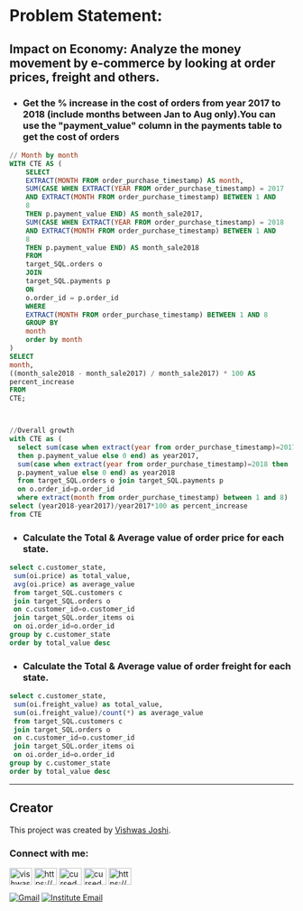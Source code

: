 
# Problem Statement:
## Impact on Economy: Analyze the money movement by e-commerce by looking at order prices, freight and others.
- ### Get the % increase in the cost of orders from year 2017 to 2018 (include months between Jan to Aug only).You can use the "payment_value" column in the payments table to get the cost of orders
```sql
// Month by month
WITH CTE AS (
    SELECT
    EXTRACT(MONTH FROM order_purchase_timestamp) AS month,
    SUM(CASE WHEN EXTRACT(YEAR FROM order_purchase_timestamp) = 2017
    AND EXTRACT(MONTH FROM order_purchase_timestamp) BETWEEN 1 AND
    8
    THEN p.payment_value END) AS month_sale2017,
    SUM(CASE WHEN EXTRACT(YEAR FROM order_purchase_timestamp) = 2018
    AND EXTRACT(MONTH FROM order_purchase_timestamp) BETWEEN 1 AND
    8
    THEN p.payment_value END) AS month_sale2018
    FROM
    target_SQL.orders o
    JOIN
    target_SQL.payments p
    ON
    o.order_id = p.order_id
    WHERE
    EXTRACT(MONTH FROM order_purchase_timestamp) BETWEEN 1 AND 8
    GROUP BY
    month
    order by month
)
SELECT
month,
((month_sale2018 - month_sale2017) / month_sale2017) * 100 AS
percent_increase
FROM
CTE;



//Overall growth
with CTE as (
  select sum(case when extract(year from order_purchase_timestamp)=2017
  then p.payment_value else 0 end) as year2017,
  sum(case when extract(year from order_purchase_timestamp)=2018 then
  p.payment_value else 0 end) as year2018
  from target_SQL.orders o join target_SQL.payments p
  on o.order_id=p.order_id
  where extract(month from order_purchase_timestamp) between 1 and 8)
select (year2018-year2017)/year2017*100 as percent_increase
from CTE

```

- ### Calculate the Total & Average value of order price for each state.

 ```sql
select c.customer_state,
  sum(oi.price) as total_value,
  avg(oi.price) as average_value
  from target_SQL.customers c
  join target_SQL.orders o
  on c.customer_id=o.customer_id
  join target_SQL.order_items oi
  on oi.order_id=o.order_id
 group by c.customer_state
 order by total_value desc
```

- ### Calculate the Total & Average value of order freight for each state.

 ```sql
 select c.customer_state,
  sum(oi.freight_value) as total_value,
  sum(oi.freight_value)/count(*) as average_value
  from target_SQL.customers c
  join target_SQL.orders o
  on c.customer_id=o.customer_id
  join target_SQL.order_items oi
  on oi.order_id=o.order_id
group by c.customer_state
order by total_value desc

```


  

---
## Creator

This project was created by [Vishwas Joshi](https://github.com/vishwasjoshi2019).



<h3 align="left">Connect with me:</h3>
<p align="left">
<a href="https://twitter.com/vishwas79116150" target="blank"><img align="center" src="https://raw.githubusercontent.com/rahuldkjain/github-profile-readme-generator/master/src/images/icons/Social/twitter.svg" alt="vishwas79116150" height="30" width="40" /></a>
<a href="https://linkedin.com/in/https://www.linkedin.com/in/vishwasjoshi2019/" target="blank"><img align="center" src="https://raw.githubusercontent.com/rahuldkjain/github-profile-readme-generator/master/src/images/icons/Social/linked-in-alt.svg" alt="https://www.linkedin.com/in/vishwasjoshi2019/" height="30" width="40" /></a>
<a href="https://instagram.com/cursed_geek" target="blank"><img align="center" src="https://raw.githubusercontent.com/rahuldkjain/github-profile-readme-generator/master/src/images/icons/Social/instagram.svg" alt="cursed_geek" height="30" width="40" /></a>
<a href="https://www.leetcode.com/cursed_geek" target="blank"><img align="center" src="https://raw.githubusercontent.com/rahuldkjain/github-profile-readme-generator/master/src/images/icons/Social/leet-code.svg" alt="cursed_geek" height="30" width="40" /></a>
<a href="https://auth.geeksforgeeks.org/user/https://auth.geeksforgeeks.org/user/vishwasjoshi2019/" target="blank"><img align="center" src="https://raw.githubusercontent.com/rahuldkjain/github-profile-readme-generator/master/src/images/icons/Social/geeks-for-geeks.svg" alt="https://auth.geeksforgeeks.org/user/vishwasjoshi2019/" height="30" width="40" /></a>
  
[![Gmail](https://img.shields.io/badge/Gmail-vishwasjoshi2019%40gmail.com-red)](mailto:vishwasjoshi2019@gmail.com)
[![Institute Email](https://img.shields.io/badge/Institute%20Email-vishwas.j%40iitgn.ac.in-red)](mailto:vishwas.j@iitgn.ac.in)
</p>

